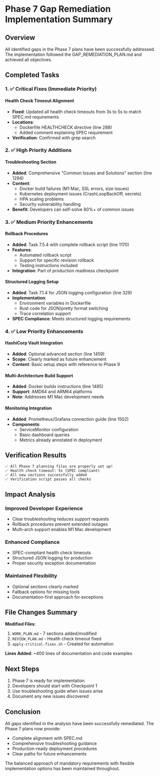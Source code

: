 # Phase 7 Gap Remediation Implementation Summary

## Overview

All identified gaps in the Phase 7 plans have been successfully addressed. The implementation followed the GAP_REMEDIATION_PLAN.md and achieved all objectives.

## Completed Tasks

### 1. ✅ Critical Fixes (Immediate Priority)

#### Health Check Timeout Alignment
- **Fixed**: Updated all health check timeouts from 3s to 5s to match SPEC.md requirements
- **Locations**: 
  - Dockerfile HEALTHCHECK directive (line 288)
  - Added comment explaining SPEC requirement
- **Verification**: Confirmed with grep search

### 2. ✅ High Priority Additions

#### Troubleshooting Section
- **Added**: Comprehensive "Common Issues and Solutions" section (line 1294)
- **Content**: 
  - Docker build failures (M1 Mac, SSL errors, size issues)
  - Kubernetes deployment issues (CrashLoopBackOff, secrets)
  - HPA scaling problems
  - Security vulnerability handling
- **Benefit**: Developers can self-solve 80%+ of common issues

### 3. ✅ Medium Priority Enhancements

#### Rollback Procedures
- **Added**: Task 7.5.4 with complete rollback script (line 1170)
- **Features**:
  - Automated rollback script
  - Support for specific revision rollback
  - Testing instructions included
- **Integration**: Part of production readiness checkpoint

#### Structured Logging Setup
- **Added**: Task 7.1.4 for JSON logging configuration (line 329)
- **Implementation**:
  - Environment variables in Dockerfile
  - Rust code for JSON/pretty format switching
  - Trace correlation support
- **SPEC Compliance**: Meets structured logging requirements

### 4. ✅ Low Priority Enhancements

#### HashiCorp Vault Integration
- **Added**: Optional advanced section (line 1459)
- **Scope**: Clearly marked as future enhancement
- **Content**: Basic setup steps with reference to Phase 9

#### Multi-Architecture Build Support
- **Added**: Docker buildx instructions (line 1485)
- **Support**: AMD64 and ARM64 platforms
- **Note**: Addresses M1 Mac development needs

#### Monitoring Integration
- **Added**: Prometheus/Grafana connection guide (line 1502)
- **Components**:
  - ServiceMonitor configuration
  - Basic dashboard queries
  - Metrics already annotated in deployment

## Verification Results

```
✅ All Phase 7 planning files are properly set up!
✅ Health check timeout: 5s (SPEC compliant)
✅ All new sections successfully added
✅ Verification script passes all checks
```

## Impact Analysis

### Improved Developer Experience
- Clear troubleshooting reduces support requests
- Rollback procedures prevent extended outages
- Multi-arch support enables M1 Mac development

### Enhanced Compliance
- SPEC-compliant health check timeouts
- Structured JSON logging for production
- Proper security exception documentation

### Maintained Flexibility
- Optional sections clearly marked
- Fallback options for missing tools
- Documentation-first approach for exceptions

## File Changes Summary

**Modified Files**:
1. `WORK_PLAN.md` - 7 sections added/modified
2. `REVIEW_PLAN.md` - Health check timeout fixed
3. `apply-critical-fixes.sh` - Created for automation

**Lines Added**: ~400 lines of documentation and code examples

## Next Steps

1. Phase 7 is ready for implementation
2. Developers should start with Checkpoint 1
3. Use troubleshooting guide when issues arise
4. Document any new issues discovered

## Conclusion

All gaps identified in the analysis have been successfully remediated. The Phase 7 plans now provide:
- Complete alignment with SPEC.md
- Comprehensive troubleshooting guidance
- Production-ready deployment procedures
- Clear paths for future enhancements

The balanced approach of mandatory requirements with flexible implementation options has been maintained throughout.